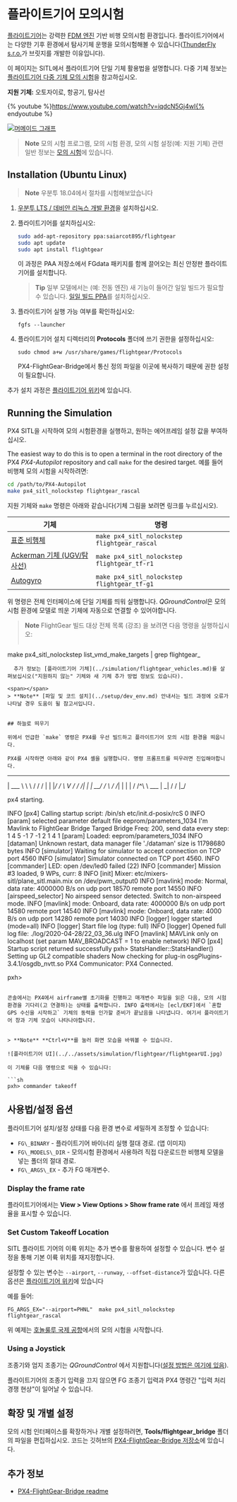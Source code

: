 # 플라이트기어 모의시험

[플라이트기어](https://www.flightgear.org/)는 강력한 [FDM 엔진](http://wiki.flightgear.org/Flight_Dynamics_Model) 기반 비행 모의시험 환경입니다. 플라이트기어에서는 다양한 기후 환경에서 탐사기체 운행을 모의시험해볼 수 있습니다([ThunderFly s.r.o.](https://www.thunderfly.cz/)가 브릿지를 개발한 이유입니다).

이 페이지는 SITL에서 플라이트기어 단일 기체 활용법을 설명합니다. 다중 기체 정보는 [플라이트기어 다중 기체 모의 시험](../simulation/multi_vehicle_flightgear.md)을 참고하십시오.

**지원 기체:** 오토자이로, 항공기, 탐사선

{% youtube %}https://www.youtube.com/watch?v=iqdcN5Gj4wI{% endyoutube %}


[![머메이드 그래프 ](https://mermaid.ink/img/eyJjb2RlIjoiZ3JhcGggTFI7XG4gIEZsaWdodEdlYXIgLS0-IEZsaWdodEdlYXItQnJpZGdlO1xuICBGbGlnaHRHZWFyLUJyaWRnZSAtLT4gTUFWTGluaztcbiAgTUFWTGluayAtLT4gUFg0X1NJVEw7XG5cdCIsIm1lcm1haWQiOnsidGhlbWUiOiJkZWZhdWx0In0sInVwZGF0ZUVkaXRvciI6ZmFsc2V9)](https://mermaid-js.github.io/mermaid-live-editor/#/edit/eyJjb2RlIjoiZ3JhcGggTFI7XG4gIEZsaWdodEdlYXIgLS0-IEZsaWdodEdlYXItQnJpZGdlO1xuICBGbGlnaHRHZWFyLUJyaWRnZSAtLT4gTUFWTGluaztcbiAgTUFWTGluayAtLT4gUFg0X1NJVEw7XG5cdCIsIm1lcm1haWQiOnsidGhlbWUiOiJkZWZhdWx0In0sInVwZGF0ZUVkaXRvciI6ZmFsc2V9)


<!-- Original mermaid graph
graph LR;
  FlightGear-- >FlightGear-Bridge;
  FlightGear-Bridge-- >MAVLink;
  MAVLink-- >PX4_SITL;
-->

> **Note** 모의 시험 프로그램, 모의 시험 환경, 모의 시험 설정(예: 지원 기체) 관련 일반 정보는 [모의 시험](/simulation/README.md)에 있습니다.

<a id="installation"></a>

## Installation (Ubuntu Linux)

> **Note** 우분투 18.04에서 절차를 시험해보았습니다

1. [우분투 LTS / 데비안 리눅스 개발 환경](../setup/dev_env_linux_ubuntu.md)을 설치하십시오.
1. 플라이트기어를 설치하십시오:
   ```sh
   sudo add-apt-repository ppa:saiarcot895/flightgear
   sudo apt update
   sudo apt install flightgear
   ```
   이 과정은 PAA 저장소에서 FGdata 패키지를 함께 끌어오는 최신 안정판 플라이트기어를 설치합니다.

   > **Tip** 일부 모델에서는 (예: 전동 엔진) 새 기능이 들어간 일일 빌드가 필요할 수 있습니다. [일일 빌드 PPA](https://launchpad.net/~saiarcot895/+archive/ubuntu/flightgear-edge)를 설치하십시오.

1. 플라이트기어 실행 가능 여부를 확인하십시오:
   ```
   fgfs --launcher
   ```
1. 플라이트기어 설치 디렉터리의 **Protocols** 폴더에 쓰기 권한을 설정하십시오:
   ```
   sudo chmod a+w /usr/share/games/flightgear/Protocols
   ```
   PX4-FlightGear-Bridge에서 통신 정의 파일을 이곳에 복사하기 때문에 권한 설정이 필요합니다.

추가 설치 과정은 [플라이트기어 위키](http://wiki.flightgear.org/Howto:Install_Flightgear_from_a_PPA)에 있습니다.   

<a id="running"></a>

## Running the Simulation

PX4 SITL을 시작하여 모의 시험환경을 실행하고, 원하는 에어프레임 설정 값을 부여하십시오.

The easiest way to do this is to open a terminal in the root directory of the PX4 *PX4-Autopilot* repository and call `make` for the desired target. 예를 들어 비행체 모의 시험을 시작하려면:
```sh
cd /path/to/PX4-Autopilot
make px4_sitl_nolockstep flightgear_rascal
```

지원 기체와 `make` 명령은 아래와 같습니다(기체 그림을 보려면 링크를 누르십시오).

| 기체                                                                | 명령                                           |
| ----------------------------------------------------------------- | -------------------------------------------- |
| [표준 비행체](../simulation/flightgear_vehicles.md#standard_plane)     | `make px4_sitl_nolockstep flightgear_rascal` |
| [Ackerman 기체 (UGV/탐사선)](../simulation/flightgear_vehicles.md#ugv) | `make px4_sitl_nolockstep flightgear_tf-r1`  |
| [Autogyro](../simulation/flightgear_vehicles.md#autogyro)         | `make px4_sitl_nolockstep flightgear_tf-g1`  |

위 명령은 전체 인터페이스에 단일 기체를 띄워 실행합니다. *QGroundControl*은 모의시험 환경에 모델로 띄운 기체에 자동으로 연결할 수 있어야합니다.

> **Note** FlightGear 빌드 대상 전체 목록 (강조) 을 보려면 다음 명령을 실행하십시오: 
> 
> ```
  make px4_sitl_nolockstep list_vmd_make_targets | grep flightgear_
```
  추가 정보는 [플라이트기어 기체](../simulation/flightgear_vehicles.md)를 살펴보십시오("지원하지 않는" 기체와 새 기체 추가 방법 정보도 있습니다).

<span></span>
> **Note** [파일 및 코드 설치](../setup/dev_env.md) 안내서는 빌드 과정에 오류가 나타날 경우 도움이 될 참고서입니다.


## 하늘로 띄우기

위에서 언급한 `make` 명령은 PX4를 우선 빌드하고 플라이트기어 모의 시험 환경을 띄웁니다.

PX4를 시작하면 아래와 같이 PX4 셸을 실행합니다. 명령 프롬프트를 띄우려면 진입해야합니다.

```
______  __   __    ___
| ___ \ \ \ / /   /   |
| |_/ /  \ V /   / /| |
|  __/   /   \  / /_| |
| |     / /^\ \ \___  |
\_|     \/   \/     |_/

px4 starting.

INFO  [px4] Calling startup script: /bin/sh etc/init.d-posix/rcS 0
INFO  [param] selected parameter default file eeprom/parameters_1034
I'm Mavlink to FlightGear Bridge
Targed Bridge Freq: 200, send data every step: 1
4
  5   -1
  7   -1
  2   1
  4   1
[param] Loaded: eeprom/parameters_1034
INFO  [dataman] Unknown restart, data manager file './dataman' size is 11798680 bytes
INFO  [simulator] Waiting for simulator to accept connection on TCP port 4560
INFO  [simulator] Simulator connected on TCP port 4560.
INFO  [commander] LED: open /dev/led0 failed (22)
INFO  [commander] Mission #3 loaded, 9 WPs, curr: 8
INFO  [init] Mixer: etc/mixers-sitl/plane_sitl.main.mix on /dev/pwm_output0
INFO  [mavlink] mode: Normal, data rate: 4000000 B/s on udp port 18570 remote port 14550
INFO  [airspeed_selector] No airspeed sensor detected. Switch to non-airspeed mode.
INFO  [mavlink] mode: Onboard, data rate: 4000000 B/s on udp port 14580 remote port 14540
INFO  [mavlink] mode: Onboard, data rate: 4000 B/s on udp port 14280 remote port 14030
INFO  [logger] logger started (mode=all)
INFO  [logger] Start file log (type: full)
INFO  [logger] Opened full log file: ./log/2020-04-28/22_03_36.ulg
INFO  [mavlink] MAVLink only on localhost (set param MAV_BROADCAST = 1 to enable network)
INFO  [px4] Startup script returned successfully
pxh> StatsHandler::StatsHandler() Setting up GL2 compatible shaders
Now checking for plug-in osgPlugins-3.4.1/osgdb_nvtt.so
PX4 Communicator: PX4 Connected.

pxh>
```

콘솔에서는 PX4에서 airframe별 초기화를 진행하고 매개변수 파일을 읽은 다음, 모의 시험 환경을 기다리(고 연결하)는 상태를 출력합니다. INFO 출력에서는 [ecl/EKF]에서 `혼합 GPS 수신을 시작하고` 기체의 동력을 인가할 준비가 끝났음을 나타냅니다. 여기서 플라이트기어 창과 기체 모습이 나타나야합니다.


> **Note** **Ctrl+V**를 눌러 화면 모습을 바꿔볼 수 있습니다.

![플라이트기어 UI](../../assets/simulation/flightgear/flightgearUI.jpg)

이 기체를 다음 명령으로 띄울 수 있습니다:

```sh
pxh> commander takeoff
```

## 사용법/설정 옵션

플라이트기어 설치/설정 상태를 다음 환경 변수로 세밀하게 조정할 수 있습니다:

- `FG\_BINARY` - 플라이트기어 바이너리 실행 절대 경로. (앱 이미지)
- `FG\_MODELS\_DIR` - 모의시험 환경에서 사용하려 직접 다운로드한 비행체 모델을 넣는 폴더의 절대 경로.
- `FG\_ARGS\_EX` - 추가 FG 매개변수.

<a id="frame_rate"></a>

### Display the frame rate

플라이트기어에서는 **View > View Options > Show frame rate** 에서 프레임 재생율을 표시할 수 있습니다.

<a id="custom_takeoff_location"></a>

### Set Custom Takeoff Location

SITL 플라이트 기어의 이륙 위치는 추가 변수를 활용하여 설정할 수 있습니다. 변수 설정을 통해 기본 이륙 위치를 재지정합니다.

설정할 수 있는 변수는 `--airport`, `--runway`, `--offset-distance`가 있습니다. 다른 옵션은 [플라이트기어 위키](http://wiki.flightgear.org/Command_line_options#Initial_Position_and_Orientation)에 있습니다

예를 들어:
```
FG_ARGS_EX="--airport=PHNL"  make px4_sitl_nolockstep flightgear_rascal
```

위 예제는 [호놀룰루 국제 공항](http://wiki.flightgear.org/Suggested_airports)에서의 모의 시험을 시작합니다.

<a id="joystick"></a>

### Using a Joystick

조종기와 엄지 조종기는 *QGroundControl* 에서 지원합니다([설정 방법은 여기에 있음](../simulation/README.md#joystickgamepad-integration)).

플라이트기어의 조종기 입력을 끄지 않으면 FG 조종기 입력과 PX4 명령간 "입력 처리 경쟁 현상"이 일어날 수 있습니다.


## 확장 및 개별 설정

모의 시험 인터페이스를 확장하거나 개별 설정하려면,   **Tools/flightgear_bridge** 폴더의 파일을 편집하십시오. 코드는 깃허브의 [PX4-FlightGear-Bridge 저장소](https://github.com/ThunderFly-aerospace/PX4-FlightGear-Bridge)에 있습니다.


## 추가 정보

* [PX4-FlightGear-Bridge readme](https://github.com/ThunderFly-aerospace/PX4-FlightGear-Bridge)
